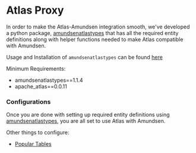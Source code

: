 # Atlas Proxy

In order to make the Atlas-Amundsen integration smooth, we've developed a python package, 
[amundsenatlastypes](https://github.com/dwarszawski/amundsen-atlas-types) that has all the required entity definitions along with helper functions needed to make Atlas compatible with Amundsen.

Usage and Installation of `amundsenatlastypes` can be found [here](https://github.com/dwarszawski/amundsen-atlas-types/blob/master/README.md)

Minimum Requirements:
- amundsenatlastypes==1.1.4
- apache_atlas==0.0.11

### Configurations  

Once you are done with setting up required entity definitions using [amundsenatlastypes](https://github.com/dwarszawski/amundsen-atlas-types), you are all set to use Atlas with Amundsen.

Other things to configure:
 
- [Popular Tables](/docs/proxy/atlas/popular_tables.md)